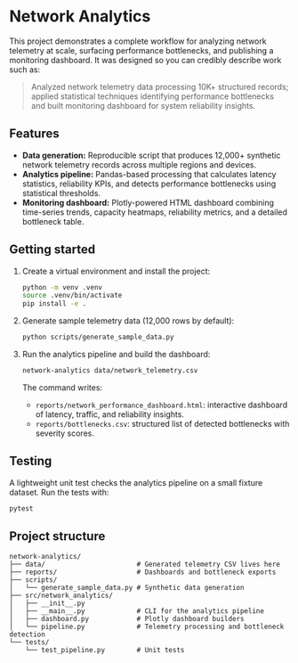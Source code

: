 # Network Analytics

This project demonstrates a complete workflow for analyzing network telemetry at scale, surfacing performance bottlenecks, and publishing a monitoring dashboard. It was designed so you can credibly describe work such as:

> Analyzed network telemetry data processing 10K+ structured records; applied statistical techniques identifying performance bottlenecks and built monitoring dashboard for system reliability insights.

## Features

- **Data generation:** Reproducible script that produces 12,000+ synthetic network telemetry records across multiple regions and devices.
- **Analytics pipeline:** Pandas-based processing that calculates latency statistics, reliability KPIs, and detects performance bottlenecks using statistical thresholds.
- **Monitoring dashboard:** Plotly-powered HTML dashboard combining time-series trends, capacity heatmaps, reliability metrics, and a detailed bottleneck table.

## Getting started

1. Create a virtual environment and install the project:

   ```bash
   python -m venv .venv
   source .venv/bin/activate
   pip install -e .
   ```

2. Generate sample telemetry data (12,000 rows by default):

   ```bash
   python scripts/generate_sample_data.py
   ```

3. Run the analytics pipeline and build the dashboard:

   ```bash
   network-analytics data/network_telemetry.csv
   ```

   The command writes:

   - `reports/network_performance_dashboard.html`: interactive dashboard of latency, traffic, and reliability insights.
   - `reports/bottlenecks.csv`: structured list of detected bottlenecks with severity scores.

## Testing

A lightweight unit test checks the analytics pipeline on a small fixture dataset. Run the tests with:

```bash
pytest
```

## Project structure

```
network-analytics/
├── data/                       # Generated telemetry CSV lives here
├── reports/                    # Dashboards and bottleneck exports
├── scripts/
│   └── generate_sample_data.py # Synthetic data generation
├── src/network_analytics/
│   ├── __init__.py
│   ├── __main__.py             # CLI for the analytics pipeline
│   ├── dashboard.py            # Plotly dashboard builders
│   └── pipeline.py             # Telemetry processing and bottleneck detection
└── tests/
    └── test_pipeline.py        # Unit tests
```


